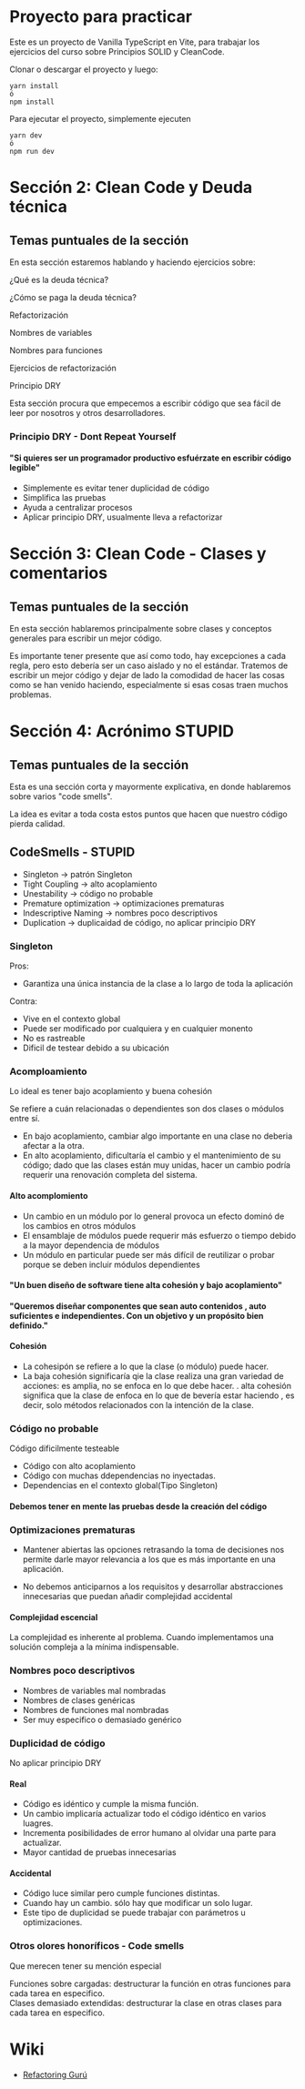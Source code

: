 # Proyecto para practicar

Este es un proyecto de Vanilla TypeScript en Vite, para trabajar los ejercicios del curso sobre Principios SOLID y CleanCode.

Clonar o descargar el proyecto y luego:

```
yarn install
ó
npm install
```

Para ejecutar el proyecto, simplemente ejecuten
```
yarn dev
ó
npm run dev
```

# Sección 2: Clean Code y Deuda técnica

## Temas puntuales de la sección

En esta sección estaremos hablando y haciendo ejercicios sobre:

¿Qué es la deuda técnica?

¿Cómo se paga la deuda técnica?

Refactorización

Nombres de variables

Nombres para funciones

Ejercicios de refactorización

Principio DRY

Esta sección procura que empecemos a escribir código que sea fácil de leer por nosotros y otros desarrolladores.

### Principio DRY - Dont Repeat Yourself

#### "Si quieres ser un programador productivo esfuérzate en escribir código legible"

- Simplemente es evitar tener duplicidad de código
- Simplifica las pruebas
- Ayuda a centralizar procesos
- Aplicar principio DRY, usualmente lleva a refactorizar

# Sección 3: Clean Code - Clases y comentarios

## Temas puntuales de la sección

En esta sección hablaremos principalmente sobre clases y conceptos generales para escribir un mejor código.

Es importante tener presente que así como todo, hay excepciones a cada regla, pero esto debería ser un caso aislado y no el estándar. Tratemos de escribir un mejor código y dejar de lado la comodidad de hacer las cosas como se han venido haciendo, especialmente si esas cosas traen muchos problemas.

# Sección 4: Acrónimo STUPID

## Temas puntuales de la sección

Esta es una sección corta y mayormente explicativa, en donde hablaremos sobre varios "code smells".

La idea es evitar a toda costa estos puntos que hacen que nuestro código pierda calidad.

## CodeSmells - STUPID

* Singleton -> patrón Singleton
* Tight Coupling -> alto acoplamiento
* Unestability -> código no probable
* Premature optimization -> optimizaciones prematuras
* Indescriptive Naming -> nombres poco descriptivos
* Duplication -> duplicaidad de código, no aplicar principio DRY

### Singleton

Pros: 
- Garantiza una única instancia de la clase a lo largo de toda la aplicación

Contra:
- Vive en el contexto global
- Puede ser modificado por cualquiera y en cualquier monento
- No es rastreable
- Dificil de testear debido a su ubicación

### Acomploamiento
Lo ideal es tener bajo acoplamiento y buena cohesión  

Se refiere a cuán relacionadas o dependientes son dos clases o módulos entre sí.

- En bajo acoplamiento, cambiar algo importante en una clase no deberia afectar a la otra.
- En alto acoplamiento, dificultaría el cambio y el mantenimiento de su código; dado que las clases están muy unidas, hacer un cambio podría requerir una renovación completa del sistema.

 #### Alto acomplomiento

- Un cambio en un módulo por lo general provoca un efecto dominó de los cambios en otros módulos
- El ensamblaje de módulos puede requerir más esfuerzo o tiempo debido a la mayor dependencia de módulos
- Un módulo en particular puede ser más difícil de reutilizar o probar porque se deben incluir módulos dependientes  

#### "Un buen diseño de software tiene alta cohesión y bajo acoplamiento"

#### "Queremos diseñar componentes que sean auto contenidos , auto suficientes e independientes. Con un objetivo y un propósito bien definido."

#### Cohesión

- La cohesipón se refiere a lo que la clase (o módulo) puede hacer.
- La baja cohesión significaría qie la clase realiza una gran variedad de acciones: es amplia, no se enfoca en lo que debe hacer.
. alta cohesión significa que la clase de enfoca en lo que de bevería estar  haciendo , es decir, solo métodos relacionados con la intención de la clase.

### Código no probable  
Código dificilmente testeable
- Código con alto acoplamiento
- Código con muchas ddependencias no inyectadas.
- Dependencias en el contexto global(Tipo Singleton)

#### Debemos tener en mente las pruebas desde la creación del código

### Optimizaciones prematuras

- Mantener abiertas las opciones retrasando la toma de decisiones nos permite darle mayor relevancia a los que es más importante en una aplicación.

- No debemos anticiparnos a los requisitos y desarrollar abstracciones innecesarias que puedan añadir complejidad accidental

#### Complejidad escencial

La complejidad es inherente al problema.
Cuando implementamos una solución compleja a la mínima indispensable. 

### Nombres poco descriptivos

- Nombres de variables mal nombradas
- Nombres de clases genéricas
- Nombres de funciones mal nombradas
- Ser muy especifico o demasiado genérico

### Duplicidad de código
No aplicar principio DRY

#### Real
- Código es idéntico y cumple la misma función.
- Un cambio implicaría actualizar todo el código idéntico en varios luagres.
- Incrementa posibilidades de error humano al olvidar una parte para actualizar.
- Mayor cantidad de pruebas innecesarias

#### Accidental
- Código luce similar pero cumple funciones distintas.
- Cuando hay un cambio. sólo hay que modificar un solo lugar.
- Este tipo de duplicidad se puede trabajar con parámetros u optimizaciones.

### Otros olores honoríficos - Code smells
Que merecen tener su mención especial

Funciones sobre cargadas: destructurar la función en otras funciones para cada tarea en especifico.  
Clases demasiado extendidas: destructurar la clase en otras clases para cada tarea en especifico.  


# Wiki

* [Refactoring Gurú](https://refactoring.guru/)